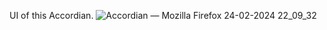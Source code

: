 UI of this Accordian.
![Accordian — Mozilla Firefox 24-02-2024 22_09_32](https://github.com/Manjeetkumar21/Accordian/assets/138772699/f8d2777e-5c50-4d88-9649-053975ef4294)

